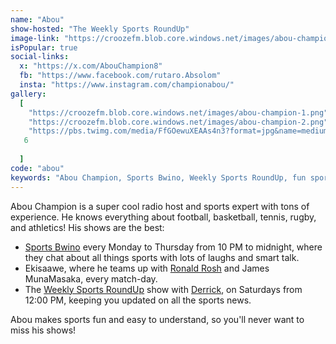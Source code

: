 ```yaml
---
name: "Abou"
show-hosted: "The Weekly Sports RoundUp"
image-link: "https://croozefm.blob.core.windows.net/images/abou-champion.png"
isPopular: true
social-links:
  x: "https://x.com/AbouChampion8"
  fb: "https://www.facebook.com/rutaro.Absolom"
  insta: "https://www.instagram.com/championabou/"
gallery:
  [
    "https://croozefm.blob.core.windows.net/images/abou-champion-1.png",
    "https://croozefm.blob.core.windows.net/images/abou-champion-2.png",
    "https://pbs.twimg.com/media/FfGOewuXEAAs4n3?format=jpg&name=medium",
   6
   
  ]
code: "abou"
keywords: "Abou Champion, Sports Bwino, Weekly Sports RoundUp, fun sports talk radio, half-seminarian, best dish washer"
---
```


Abou Champion is a super cool radio host and sports expert with tons of experience. He knows everything about football, basketball, tennis, rugby, and athletics! His shows are the best:

- [Sports Bwino](/shows/sports-bwino) every Monday to Thursday from 10 PM to midnight, where they chat about all things sports with lots of laughs and smart talk.
- Ekisaawe, where he teams up with [Ronald Rosh](/i/ronald-rosh) and James MunaMasaka, every match-day.
- The [Weekly Sports RoundUp](/shows/sports-roundup) show with [Derrick](/i/derrick-ashiimwe), on Saturdays from 12:00 PM, keeping you updated on all the sports news.

Abou makes sports fun and easy to understand, so you'll never want to miss his shows!
